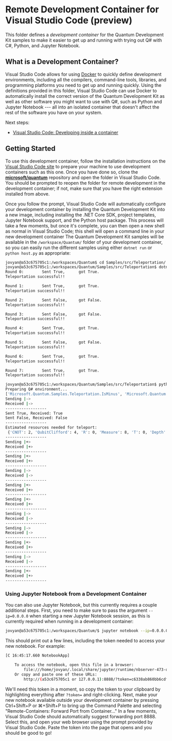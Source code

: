 # Remote Development Container for Visual Studio Code (preview) #

This folder defines a _development container_ for the Quantum Development Kit samples to make it easier to get up and running with trying out Q# with C#, Python, and Jupyter Notebook.

## What is a Development Container? ##

Visual Studio Code allows for using [Docker](https://docs.microsoft.com/dotnet/standard/microservices-architecture/container-docker-introduction/docker-defined) to quickly define development environments, including all the compilers, command-line tools, libraries, and programming platforms you need to get up and running quickly.
Using the definitions provided in this folder, Visual Studio Code can use Docker to automatically install the correct version of the Quantum Development Kit as well as other software you might want to use with Q#, such as Python and Jupyter Notebook --- all into an isolated container that doesn't affect the rest of the software you have on your system.

Next steps:
- [Visual Studio Code: Developing inside a container](https://code.visualstudio.com/docs/remote/containers)

## Getting Started ##

To use this development container, follow the installation instructions on the [Visual Studio Code site](https://code.visualstudio.com/docs/remote/containers#_installation) to prepare your machine to use development containers such as this one.
Once you have done so, clone the [**microsoft/quantum**](https://github.com/microsoft/quantum) repository and open the folder in Visual Studio Code.
You should be prompted to reopen the folder for remote development in the development container; if not, make sure that you have the right extension installed from above.

Once you follow the prompt, Visual Studio Code will automatically configure your development container by installing the Quantum Development Kit into a new image, including installing the .NET Core SDK, project templates, Jupyter Notebook support, and the Python host package.
This process will take a few moments, but once it's complete, you can then open a new shell as normal in Visual Studio Code; this shell will open a command line in your new development container
The Quantum Development Kit samples will be available in the `/workspace/Quantum/` folder of your development container, so you can easily run the different samples using either `dotnet run` or `python host.py` as appropriate:

```bash
jovyan@a53c675705c1:/workspaces/Quantum$ cd Samples/src/Teleportation/
jovyan@a53c675705c1:/workspaces/Quantum/Samples/src/Teleportation$ dotnet run
Round 0:        Sent True,      got True.
Teleportation successful!!

Round 1:        Sent True,      got True.
Teleportation successful!!

Round 2:        Sent False,     got False.
Teleportation successful!!

Round 3:        Sent False,     got False.
Teleportation successful!!

Round 4:        Sent True,      got True.
Teleportation successful!!

Round 5:        Sent False,     got False.
Teleportation successful!!

Round 6:        Sent True,      got True.
Teleportation successful!!

Round 7:        Sent True,      got True.
Teleportation successful!!

jovyan@a53c675705c1:/workspaces/Quantum/Samples/src/Teleportation$ python host.py
Preparing Q# environment...
['Microsoft.Quantum.Samples.Teleportation.IsMinus', 'Microsoft.Quantum.Samples.Teleportation.IsPlus', 'Microsoft.Quantum.Samples.Teleportation.PrepareRandomMessage', 'Microsoft.Quantum.Samples.Teleportation.SetToMinus', 'Microsoft.Quantum.Samples.Teleportation.SetToPlus', 'Microsoft.Quantum.Samples.Teleportation.Teleport', 'Microsoft.Quantum.Samples.Teleportation.TeleportClassicalMessage', 'Microsoft.Quantum.Samples.Teleportation.TeleportRandomMessage']
Sending |->
Received |->
------------------
Sent True, Received: True
Sent False, Received: False
------------------
Estimated resources needed for teleport:
 {'CNOT': 2, 'QubitClifford': 4, 'R': 0, 'Measure': 8, 'T': 0, 'Depth': 0, 'Width': 3, 'BorrowedWidth': 0}
------------------
Sending |+>
Received |+>
------------------
Sending |+>
Received |+>
------------------
Sending |->
Received |->
------------------
Sending |+>
Received |+>
------------------
Sending |+>
Received |+>
------------------
Sending |->
Received |->
------------------
Sending |->
Received |->
------------------
Sending |+>
Received |+>
------------------
Sending |->
Received |->
------------------
Sending |+>
Received |+>
------------------
```

### Using Jupyter Notebook from a Development Container ###

You can also use Jupyter Notebook, but this currently requires a couple additional steps.
First, you need to make sure to pass the argument `--ip=0.0.0.0` when starting a new Jupyter Notebook session, as this is currently required when running in a development container:

```bash
jovyan@a53c675705c1:/workspaces/Quantum/$ jupyter notebook --ip=0.0.0.0
```

This should print out a few lines, including the token needed to access your new notebook.
For example:

```bash
[C 16:45:17.660 NotebookApp]

    To access the notebook, open this file in a browser:
        file:///home/jovyan/.local/share/jupyter/runtime/nbserver-473-open.html
    Or copy and paste one of these URLs:
        http://(a53c675705c1 or 127.0.0.1):8888/?token=c6338ab860bb6cdf7f976a4676b6a2a8d2e3dc84107a0abd
```

We'll need this token in a moment, so copy the token to your clipboard by highlighting everything after `?token=` and right-clicking.
Next, make your new notebook available outside your development container by pressing Ctrl+Shift+P or ⌘+Shift+P to bring up the Command Palette and selecting "Remote-Containers: Forward Port from Container..."
In a few moments, Visual Studio Code should automatically suggest forwarding port 8888.
Select this, and open your web browser using the prompt provided by Visual Studio Code.
Paste the token into the page that opens and you should be good to go!



